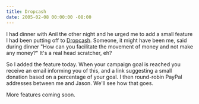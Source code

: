 ```yaml
---
title: Dropcash
date: 2005-02-08 00:00:00 -08:00
---
```


<p>
I had dinner with Anil the other night and he urged me to add a small feature I had been putting off to <a href="http://www.dropcash.com/">Dropcash</a>. Someone, it might have been me, said during dinner "How can you facilitate the movement of money and not make any money?" It's a real head scratcher, eh?
</p>
<p>
So I added the feature today. When your campaign goal is reached you receive an email informing you of this, and a link suggesting a small donation based on a percentage of your goal. I then round-robin PayPal addresses between me and Jason. We'll see how that goes.
</p>
<p>
More features coming soon.
</p>
